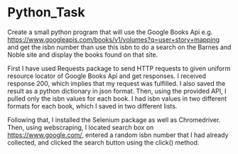 # Python_Task
Create a small python program that will use the Google Books Api  e.g. https://www.googleapis.com/books/v1/volumes?q=user+story+mapping and get the isbn number than use this isbn to do a search on the Barnes and Noble site and display the books found on that site.

First I have used Requests package to send HTTP requests to given uniform resource locator of Google Books Api and get responses. I received response 200, which implies that my request was fulfilled. I also saved the result as a python dictionary in json format. Then, using the provided API, I pulled only the isbn values for each book. I had isbn values in two different formats for each book, which I saved in two different lists.

Following that, I installed the Selenium package as well as Chromedriver. Then, using webscraping, I located search box on https://www.google.com/, entered a random isbn number that I had already collected, and clicked the search button using the click() method.


